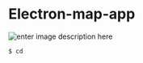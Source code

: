 Electron-map-app
=====================



![enter image description here](https://s3-us-west-2.amazonaws.com/dubhouse/githubImages/Screen+Shot+2015-11-14+at+8.29.35+AM.png)


```bash
$ cd 
```